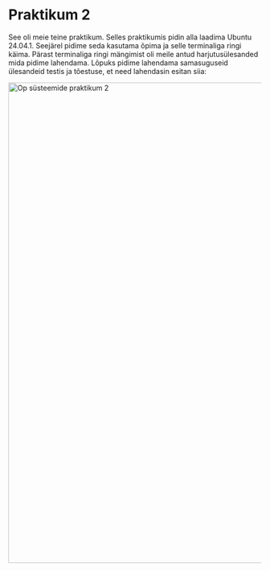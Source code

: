# Praktikum 2

See oli meie teine praktikum. Selles praktikumis pidin alla laadima Ubuntu 24.04.1. Seejärel pidime seda kasutama õpima ja selle terminaliga ringi käima. Pärast terminaliga ringi mängimist oli meile antud harjutusülesanded mida pidime lahendama. Lõpuks pidime lahendama samasuguseid ülesandeid testis ja tõestuse, et need lahendasin esitan siia:

<img width="956" alt="Op süsteemide praktikum 2" src="https://github.com/user-attachments/assets/f4342311-16d8-401d-a1e3-0cdd0d192a2f">
